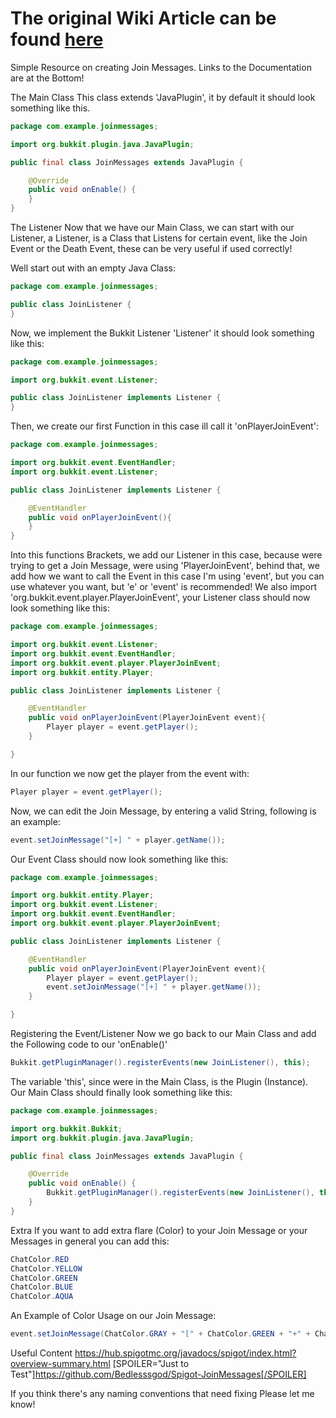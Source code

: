 # The original Wiki Article can be found [here](https://www.spigotmc.org/wiki/creating-join-messages/) 
Simple Resource on creating Join Messages.
Links to the Documentation are at the Bottom!

The Main Class
This class extends 'JavaPlugin', it by default it should look something like this.
```java
package com.example.joinmessages;

import org.bukkit.plugin.java.JavaPlugin;

public final class JoinMessages extends JavaPlugin {

    @Override
    public void onEnable() {
    }
}
```


The Listener
Now that we have our Main Class, we can start with our Listener, a Listener, is a Class that Listens for certain event, like the Join Event or the Death Event, these can be very useful if used correctly!

Well start out with an empty Java Class:

```java
package com.example.joinmessages;

public class JoinListener {
}
```


Now, we implement the Bukkit Listener 'Listener' it should look something like this:

```java
package com.example.joinmessages;

import org.bukkit.event.Listener;

public class JoinListener implements Listener {
}
```


Then, we create our first Function in this case ill call it 'onPlayerJoinEvent':

```java
package com.example.joinmessages;

import org.bukkit.event.EventHandler;
import org.bukkit.event.Listener;

public class JoinListener implements Listener {

    @EventHandler
    public void onPlayerJoinEvent(){
    }
}
```

Into this functions Brackets, we add our Listener in this case, because were trying to get a Join Message, were using 'PlayerJoinEvent', behind that, we add how we want to call the Event in this case I'm using 'event', but you can use whatever you want, but 'e' or 'event' is recommended! We also import 'org.bukkit.event.player.PlayerJoinEvent', your Listener class should now look something like this:

```java
package com.example.joinmessages;

import org.bukkit.event.Listener;
import org.bukkit.event.EventHandler;
import org.bukkit.event.player.PlayerJoinEvent;
import org.bukkit.entity.Player;

public class JoinListener implements Listener {

    @EventHandler
    public void onPlayerJoinEvent(PlayerJoinEvent event){
        Player player = event.getPlayer();
    }

}
```

In our function we now get the player from the event with:

```java
Player player = event.getPlayer();
```

Now, we can edit the Join Message, by entering a valid String, following is an example:

```java
event.setJoinMessage("[+] " + player.getName());
```

Our Event Class should now look something like this:


```java
package com.example.joinmessages;

import org.bukkit.entity.Player;
import org.bukkit.event.Listener;
import org.bukkit.event.EventHandler;
import org.bukkit.event.player.PlayerJoinEvent;

public class JoinListener implements Listener {

    @EventHandler
    public void onPlayerJoinEvent(PlayerJoinEvent event){
        Player player = event.getPlayer();
        event.setJoinMessage("[+] " + player.getName());
    }

}
```


Registering the Event/Listener
Now we go back to our Main Class and add the Following code to our 'onEnable()'

```java
Bukkit.getPluginManager().registerEvents(new JoinListener(), this);
```

The variable 'this', since were in the Main Class, is the Plugin (Instance).
Our Main Class should finally look something like this:

```java
package com.example.joinmessages;

import org.bukkit.Bukkit;
import org.bukkit.plugin.java.JavaPlugin;

public final class JoinMessages extends JavaPlugin {

    @Override
    public void onEnable() {
        Bukkit.getPluginManager().registerEvents(new JoinListener(), this);
    }
}
```


Extra
If you want to add extra flare (Color) to your Join Message or your Messages in general you can add this:

```java
ChatColor.RED
ChatColor.YELLOW
ChatColor.GREEN
ChatColor.BLUE
ChatColor.AQUA
```


An Example of Color Usage on our Join Message:

```java
event.setJoinMessage(ChatColor.GRAY + "[" + ChatColor.GREEN + "+" + ChatColor.GRAY + "] " + ChatColor.GRAY + player.getName());
```


Useful Content
https://hub.spigotmc.org/javadocs/spigot/index.html?overview-summary.html
[SPOILER="Just to Test"]https://github.com/Bedlesssgod/Spigot-JoinMessages[/SPOILER]

If you think there's any naming conventions that need fixing Please let me know!